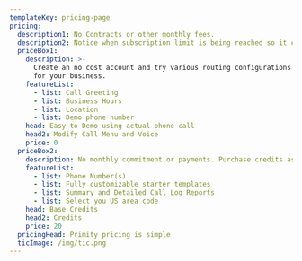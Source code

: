 ```yaml
---
templateKey: pricing-page
pricing:
  description1: No Contracts or other monthly fees.
  description2: Notice when subscription limit is being reached so it can be increaqsed
  priceBox1:
    description: >-
      Create an no cost account and try various routing configurations modified
      for your business.
    featureList:
      - list: Call Greeting
      - list: Business Hours
      - list: Location
      - list: Demo phone number
    head: Easy to Demo using actual phone call
    head2: Modify Call Menu and Voice
    price: 0
  priceBox2:
    description: No monthly commitment or payments. Purchase credits as you need them.
    featureList:
      - list: Phone Number(s)
      - list: Fully customizable starter templates
      - list: Summary and Detailed Call Log Reports
      - list: Select you US area code
    head: Base Credits
    head2: Credits
    price: 20
  pricingHead: Primity pricing is simple
  ticImage: /img/tic.png
---
```


